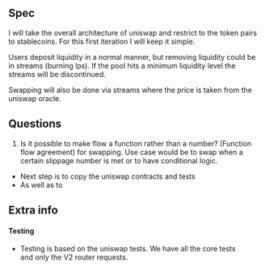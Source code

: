 ## Spec

I will take the overall architecture of uniswap
and restrict to the token pairs to stablecoins.
For this first iteration I will keep it simple.

Users deposit liquidity in a normal manner, but
removing liquidity could be in streams (burning lps). If the
pool hits a minimum liquidity level the streams
will be discontinued.

Swapping will also be done via streams where the price
is taken from the uniswap oracle.

## Questions

1. Is it possible to make flow a function rather than a number? (Function flow agreement) for swapping. Use case would be to swap
   when a certain slippage number is met or to have conditional logic.

- Next step is to copy the uniswap contracts and tests
- As well as to

## Extra info

#### Testing

- Testing is based on the uniswap tests. We have all the core tests\
  and only the V2 router requests.
